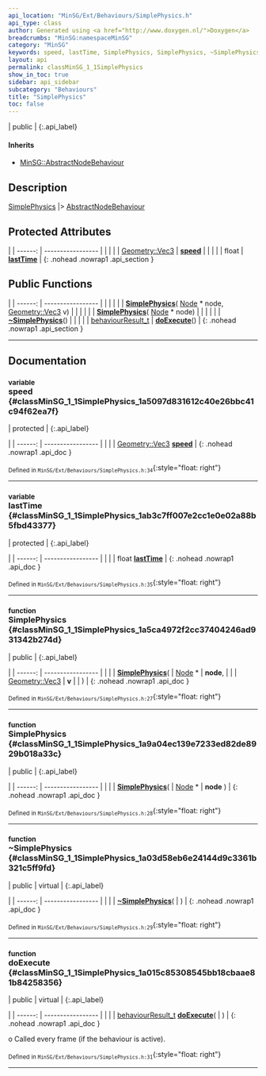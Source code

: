 ```yaml
---
api_location: "MinSG/Ext/Behaviours/SimplePhysics.h"
api_type: class
author: Generated using <a href="http://www.doxygen.nl/">Doxygen</a>
breadcrumbs: "MinSG:namespaceMinSG"
category: "MinSG"
keywords: speed, lastTime, SimplePhysics, SimplePhysics, ~SimplePhysics, doExecute
layout: api
permalink: classMinSG_1_1SimplePhysics
show_in_toc: true
sidebar: api_sidebar
subcategory: "Behaviours"
title: "SimplePhysics"
toc: false
---
```


| public |
{:.api_label}

#### Inherits

* [MinSG::AbstractNodeBehaviour](classMinSG_1_1AbstractNodeBehaviour)


## Description



 [SimplePhysics](classMinSG_1_1SimplePhysics) |> [AbstractNodeBehaviour](classMinSG_1_1AbstractNodeBehaviour) 



## Protected Attributes

|
| ------: | ----------------- |
|  | |
| [Geometry::Vec3](namespaceGeometry#namespaceGeometry_1ab29e4544da9b15b5bf224cbf5b691313) | **[speed](#classMinSG_1_1SimplePhysics_1a5097d831612c40e26bbc41c94f62ea7f)**  |
|  | |
| float | **[lastTime](#classMinSG_1_1SimplePhysics_1ab3c7ff007e2cc1e0e02a88b5fbd43377)**  |
{: .nohead .nowrap1 .api_section }


## Public Functions

|
| ------: | ----------------- |
|  | |
|  | **[SimplePhysics](#classMinSG_1_1SimplePhysics_1a5ca4972f2cc37404246ad931342b274d)**( [Node](classMinSG_1_1Node) * node,  [Geometry::Vec3](namespaceGeometry#namespaceGeometry_1ab29e4544da9b15b5bf224cbf5b691313)  v) |
|  | |
|  | **[SimplePhysics](#classMinSG_1_1SimplePhysics_1a9a04ec139e7233ed82de8929b018a33c)**( [Node](classMinSG_1_1Node) * node) |
|  | |
|  | **[~SimplePhysics](#classMinSG_1_1SimplePhysics_1a03d58eb6e24144d9c3361b321c5ff9fd)**() |
|  | |
| [behaviourResult_t](classMinSG_1_1Behavior#classMinSG_1_1Behavior_1afbd60a8df73dc581d2d00a1483f630ef) | **[doExecute](#classMinSG_1_1SimplePhysics_1a015c85308545bb18cbaae81b84258356)**() |
{: .nohead .nowrap1 .api_section }


-------------------------------------------------------------------

## Documentation

### <small>variable</small><br/> speed {#classMinSG_1_1SimplePhysics_1a5097d831612c40e26bbc41c94f62ea7f}

| protected |
{:.api_label}

|
| ------: | ----------------- |
|  |
| [Geometry::Vec3](namespaceGeometry#namespaceGeometry_1ab29e4544da9b15b5bf224cbf5b691313) **[speed](#classMinSG_1_1SimplePhysics_1a5097d831612c40e26bbc41c94f62ea7f)**  |
{: .nohead .nowrap1 .api_doc }





<sub>Defined in `MinSG/Ext/Behaviours/SimplePhysics.h:34`</sub>{:style="float: right"}

-------------------------------------------------------------------

### <small>variable</small><br/> lastTime {#classMinSG_1_1SimplePhysics_1ab3c7ff007e2cc1e0e02a88b5fbd43377}

| protected |
{:.api_label}

|
| ------: | ----------------- |
|  |
| float **[lastTime](#classMinSG_1_1SimplePhysics_1ab3c7ff007e2cc1e0e02a88b5fbd43377)**  |
{: .nohead .nowrap1 .api_doc }





<sub>Defined in `MinSG/Ext/Behaviours/SimplePhysics.h:35`</sub>{:style="float: right"}

-------------------------------------------------------------------

### <small>function</small><br/> SimplePhysics {#classMinSG_1_1SimplePhysics_1a5ca4972f2cc37404246ad931342b274d}

| public |
{:.api_label}

|
| ------: | ----------------- |
|  |
|  **[SimplePhysics](#classMinSG_1_1SimplePhysics_1a5ca4972f2cc37404246ad931342b274d)**( |  [Node](classMinSG_1_1Node) * | **node**, |
| |  [Geometry::Vec3](namespaceGeometry#namespaceGeometry_1ab29e4544da9b15b5bf224cbf5b691313)  | **v** |
|   ) |
{: .nohead .nowrap1 .api_doc }





<sub>Defined in `MinSG/Ext/Behaviours/SimplePhysics.h:27`</sub>{:style="float: right"}

-------------------------------------------------------------------

### <small>function</small><br/> SimplePhysics {#classMinSG_1_1SimplePhysics_1a9a04ec139e7233ed82de8929b018a33c}

| public |
{:.api_label}

|
| ------: | ----------------- |
|  |
|  **[SimplePhysics](#classMinSG_1_1SimplePhysics_1a9a04ec139e7233ed82de8929b018a33c)**( |  [Node](classMinSG_1_1Node) * | **node** ) |
{: .nohead .nowrap1 .api_doc }





<sub>Defined in `MinSG/Ext/Behaviours/SimplePhysics.h:28`</sub>{:style="float: right"}

-------------------------------------------------------------------

### <small>function</small><br/> ~SimplePhysics {#classMinSG_1_1SimplePhysics_1a03d58eb6e24144d9c3361b321c5ff9fd}

| public | virtual |
{:.api_label}

|
| ------: | ----------------- |
|  |
|  **[~SimplePhysics](#classMinSG_1_1SimplePhysics_1a03d58eb6e24144d9c3361b321c5ff9fd)**( |  ) |
{: .nohead .nowrap1 .api_doc }





<sub>Defined in `MinSG/Ext/Behaviours/SimplePhysics.h:29`</sub>{:style="float: right"}

-------------------------------------------------------------------

### <small>function</small><br/> doExecute {#classMinSG_1_1SimplePhysics_1a015c85308545bb18cbaae81b84258356}

| public | virtual |
{:.api_label}

|
| ------: | ----------------- |
|  |
| [behaviourResult_t](classMinSG_1_1Behavior#classMinSG_1_1Behavior_1afbd60a8df73dc581d2d00a1483f630ef) **[doExecute](#classMinSG_1_1SimplePhysics_1a015c85308545bb18cbaae81b84258356)**( |  ) |
{: .nohead .nowrap1 .api_doc }



o Called every frame (if the behaviour is active).



<sub>Defined in `MinSG/Ext/Behaviours/SimplePhysics.h:31`</sub>{:style="float: right"}

-------------------------------------------------------------------

